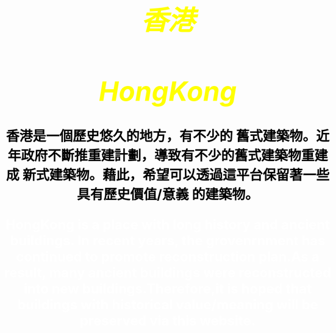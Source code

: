 <style>
body {
  background-image: url('429EA0F6-F280-4D32-8A09-2B69D351C8CC.jpeg');
  background-repeat: no-repeat;
  background-attachment: fixed; 
  background-size: 100% 100%;
}
</style>

<html>
<head><style>
body {
text-align: center;
color: yellow ;
font-size: 35px;
}
</style>
</head>
<body>
<h1><I>香港 </I></h1>
<h1><I>HongKong</I></h1>
<b><p style="color:Black ;">香港是一個歷史悠久的地方，有不少的
舊式建築物。近年政府不斷推重建計劃，導致有不少的舊式建築物重建成
新式建築物。藉此，希望可以透過這平台保留著一些具有歷史價值/意義
的建築物。</p></b>
<b><p style="color:white;">HongKong is a place with
long history and ancient buildings. In recent years,
the grovenrnment has continued to promote reconstruction 
plan.As a result, many ancient buildings were reconstructed
into new buildings.Therefore,it is hoped that buildings with 
historical value/meaning will be preserved via this website.

</body>
</html>












